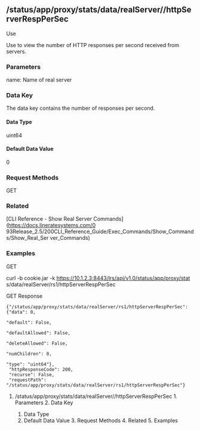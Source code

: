 ## /status/app/proxy/stats/data/realServer/<name>/httpServerRespPerSec

Use

Use to view the number of HTTP responses per second received from servers.

### Parameters

name: Name of real server

### Data Key

The data key contains the number of responses per second.

#### Data Type

uint64

#### Default Data Value

0

### Request Methods

GET

### Related

[CLI Reference - Show Real Server Commands](https://docs.lineratesystems.com/0
93Release_2.5/200CLI_Reference_Guide/Exec_Commands/Show_Commands/Show_Real_Ser
ver_Commands)

### Examples

GET

curl -b cookie.jar -k https://10.1.2.3:8443/lrs/api/v1.0/status/app/proxy/stat
s/data/realServer/rs1/httpServerRespPerSec

GET Response

    
    {"/status/app/proxy/stats/data/realServer/rs1/httpServerRespPerSec": {"data": 0,
                                                                                "default": False,
                                                                                "defaultAllowed": False,
                                                                                "deleteAllowed": False,
                                                                                "numChildren": 0,
                                                                                "type": "uint64"},
     "httpResponseCode": 200,
     "recurse": False,
     "requestPath": "/status/app/proxy/stats/data/realServer/rs1/httpServerRespPerSec"}
    

  1. /status/app/proxy/stats/data/realServer/<name>/httpServerRespPerSec
    1. Parameters
    2. Data Key
      1. Data Type
      2. Default Data Value
    3. Request Methods
    4. Related
    5. Examples

